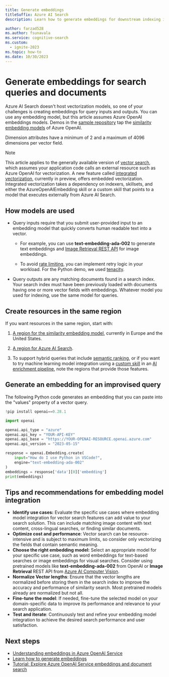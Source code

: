 ```yaml
---
title: Generate embeddings
titleSuffix: Azure AI Search
description: Learn how to generate embeddings for downstream indexing into an Azure AI Search index.

author: farzad528
ms.author: fsunavala
ms.service: cognitive-search
ms.custom:
  - ignite-2023
ms.topic: how-to
ms.date: 10/30/2023
---
```


# Generate embeddings for search queries and documents

Azure AI Search doesn't host vectorization models, so one of your challenges is creating embeddings for query inputs and outputs. You can use any embedding model, but this article assumes Azure OpenAI embeddings models. Demos in the [sample repository](https://github.com/Azure/azure-search-vector-samples/tree/main) tap the [similarity embedding models](/azure/ai-services/openai/concepts/models#embeddings-models) of Azure OpenAI.

Dimension attributes have a minimum of 2 and a maximum of 4096 dimensions per vector field.

> [!NOTE]
> This article applies to the generally available version of [vector search](vector-search-overview.md), which assumes your application code calls an external resource such as Azure OpenAI for vectorization. A new feature called [integrated vectorization](vector-search-integrated-vectorization.md), currently in preview, offers embedded vectorization. Integrated vectorization takes a dependency on indexers, skillsets, and either the AzureOpenAIEmbedding skill or a custom skill that points to a model that executes externally from Azure AI Search.

## How models are used

+ Query inputs require that you submit user-provided input to an embedding model that quickly converts human readable text into a vector.

  + For example, you can use **text-embedding-ada-002** to generate text embeddings and [Image Retrieval REST API](/rest/api/computervision/2023-02-01-preview/image-retrieval/vectorize-image) for image embeddings.

  + To avoid [rate limiting](/azure/ai-services/openai/quotas-limits), you can implement retry logic in your workload. For the Python demo, we used [tenacity](https://pypi.org/project/tenacity/).

+ Query outputs are any matching documents found in a search index. Your search index must have been previously loaded with documents having one or more vector fields with embeddings. Whatever model you used for indexing, use the same model for queries.

## Create resources in the same region

If you want resources in the same region, start with:

1. [A region for the similarity embedding model](/azure/ai-services/openai/concepts/models#embeddings-models-1), currently in Europe and the United States.

1. [A region for Azure AI Search](https://azure.microsoft.com/explore/global-infrastructure/products-by-region/?products=cognitive-search). 

1. To support hybrid queries that include [semantic ranking](semantic-how-to-query-request.md), or if you want to try machine learning model integration using a [custom skill](cognitive-search-custom-skill-interface.md) in an [AI enrichment pipeline](cognitive-search-concept-intro.md), note the regions that provide those features.

## Generate an embedding for an improvised query

The following Python code generates an embedding that you can paste into the "values" property of a vector query.

```python
!pip install openai==0.28.1

import openai

openai.api_type = "azure"
openai.api_key = "YOUR-API-KEY"
openai.api_base = "https://YOUR-OPENAI-RESOURCE.openai.azure.com"
openai.api_version = "2023-05-15"

response = openai.Embedding.create(
    input="How do I use Python in VSCode?",
    engine="text-embedding-ada-002"
)
embeddings = response['data'][0]['embedding']
print(embeddings)
```

## Tips and recommendations for embedding model integration

+ **Identify use cases:** Evaluate the specific use cases where embedding model integration for vector search features can add value to your search solution. This can include matching image content with text content, cross-lingual searches, or finding similar documents.
+ **Optimize cost and performance**: Vector search can be resource-intensive and is subject to maximum limits, so consider only vectorizing the fields that contain semantic meaning.
+ **Choose the right embedding model:** Select an appropriate model for your specific use case, such as word embeddings for text-based searches or image embeddings for visual searches. Consider using pretrained models like **text-embedding-ada-002** from OpenAI or **Image Retrieval** REST API from [Azure AI Computer Vision](/azure/ai-services/computer-vision/how-to/image-retrieval).
+ **Normalize Vector lengths**: Ensure that the vector lengths are normalized before storing them in the search index to improve the accuracy and performance of similarity search. Most pretrained models already are normalized but not all. 
+ **Fine-tune the model**: If needed, fine-tune the selected model on your domain-specific data to improve its performance and relevance to your search application.
+ **Test and iterate**: Continuously test and refine your embedding model integration to achieve the desired search performance and user satisfaction.

## Next steps

+ [Understanding embeddings in Azure OpenAI Service](/azure/ai-services/openai/concepts/understand-embeddings)
+ [Learn how to generate embeddings](/azure/ai-services/openai/how-to/embeddings?tabs=console)
+ [Tutorial: Explore Azure OpenAI Service embeddings and document search](/azure/ai-services/openai/tutorials/embeddings?tabs=command-line)
